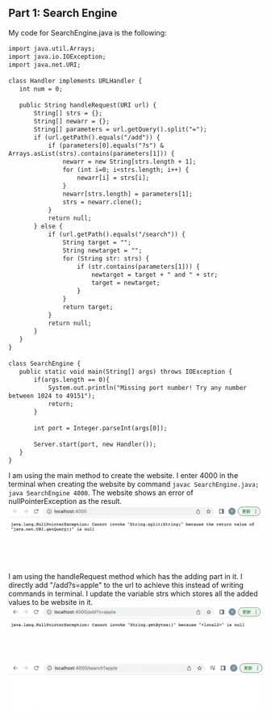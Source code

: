 ## Part 1: Search Engine

My code for SearchEngine.java is the following:

 ```
import java.util.Arrays;
import java.io.IOException;
import java.net.URI;

class Handler implements URLHandler {
    int num = 0;

    public String handleRequest(URI url) {
        String[] strs = {};
        String[] newarr = {};
        String[] parameters = url.getQuery().split("=");
        if (url.getPath().equals("/add")) {
            if (parameters[0].equals("?s") & Arrays.asList(strs).contains(parameters[1])) {
                newarr = new String[strs.length + 1];
                for (int i=0; i<strs.length; i++) {
                    newarr[i] = strs[i]; 
                }
                newarr[strs.length] = parameters[1];
                strs = newarr.clone();
            }
            return null;
        } else {   
            if (url.getPath().equals("/search")) {
                String target = "";
                String newtarget = "";
                for (String str: strs) {
                    if (str.contains(parameters[1])) {
                        newtarget = target + " and " + str;
                        target = newtarget;
                    }
                }
                return target;
            }
            return null;
        }
    }
}

class SearchEngine {
    public static void main(String[] args) throws IOException {
        if(args.length == 0){
            System.out.println("Missing port number! Try any number between 1024 to 49151");
            return;
        }

        int port = Integer.parseInt(args[0]);

        Server.start(port, new Handler());
    }
}
 ```

I am using the main method to create the website. I enter 4000 in the terminal when creating the website by command `javac SearchEngine.java; java SearchEngine 4000`. The website shows an error of nullPointerException as the result.
![image](./1.jpg)

I am using the handleRequest method which has the adding part in it. I directly add "/add?s=apple" to the url to achieve this instead of writing commands in terminal. I update the variable strs which stores all the added values to be website in it.
![image](./2.jpg)

![image](./3.jpg)
